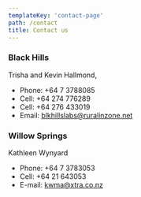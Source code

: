 ```yaml
---
templateKey: 'contact-page'
path: /contact
title: Contact us
---
```


### Black Hills

Trisha and Kevin Hallmond,

- Phone: +64 7 3788085
- Cell: +64 274 776289
- Cell: +64 276 433019
- Email: blkhillslabs@ruralinzone.net

### Willow Springs

Kathleen Wynyard

- Phone: +64 7 3783053
- Cell: +64 21 643053
- E-mail: kwma@xtra.co.nz
